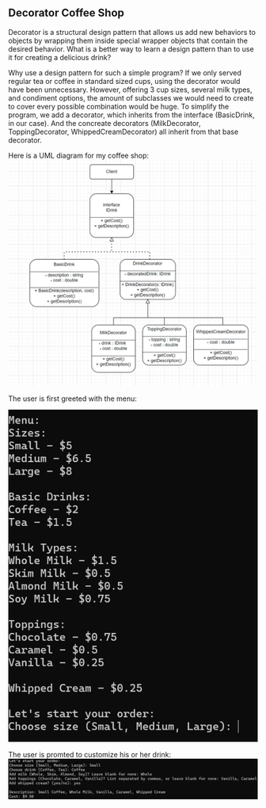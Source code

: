 ## Decorator Coffee Shop

Decorator is a structural design pattern that allows us add new behaviors to objects by wrapping them inside special wrapper objects that contain the desired behavior. What is a better way to learn a design pattern than to use it for creating a delicious drink? 

Why use a design pattern for such a simple program?
If we only served regular tea or coffee in standard sized cups, using the decorator would have been unnecessary. However, offering 3 cup sizes, several milk types, and condiment options, the amount of subclasses we would need to create to cover every possible combination would be huge. To simplify the program, we add a decorator, which inherits from the interface (BasicDrink, in our case). And the concreate decorators (MilkDecorator, ToppingDecorator, WhippedCreamDecorator) all inherit from that base decorator.

Here is a UML diagram for my coffee shop:
![](Diagrams/Diagram.png)

The user is first greeted with the menu:

![](Diagrams/Pic1.png)

The user is promted to customize his or her drink: 
![](Diagrams/Pic2.png)



